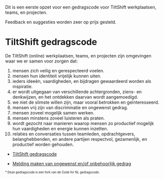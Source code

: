Dit is een eerste opzet voor een gedragscode voor TiltShift werkplaatsen, teams, en projecten.

Feedback en suggesties worden zeer op prijs gesteld.

TiltShift gedragscode
=====================

De TiltShift (online) werkplaatsen, teams, en projecten zijn omgevingen waar we er samen voor zorgen dat:

1. mensen zich veilig en gerespecteerd voelen.
2. mensen hun identiteit vrijelijk kunnen uiten.
3. ieders ideeën, vaardigheden, en bijdragen gewaardeerd worden als inspiratie.
4. er wordt uitgegaan van verschillende achtergronden, ziens- en denkwijzen, en het ontdekken daarvan wordt aangemoedigd.
5. we niet de slimste willen zijn, maar vooral betrokken en geïnteresseerd.
6. mensen vrij zijn van discriminatie en ongewenst gedrag.
7. mensen zoveel mogelijk samen werken.
8. mensen minstens zoveel luisteren als praten.
9. wordt gezocht naar manieren waarop mensen zo productief mogelijk hun vaardigheden en energie kunnen inzetten.
10. relaties en conversaties tussen teamleden, opdrachtgevers, belanghebbenden, en andere partijen respectvol, gezamenlijk, en productief worden gehouden.

- [TiltShift gedragscode](gedragscode.md)

- [Melding maken van ongewenst en/of onbehoorlijk gedrag](melding_ongewenst_en_of_onbehoorlijk_gedrag.md)

<sup><sub>&#42; Deze gedragscode is een fork van de Code for NL gedragscode.</sub></sup>
